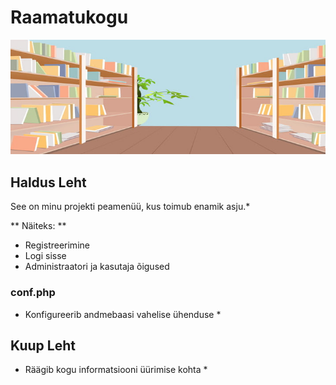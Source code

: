 
# Raamatukogu
![Screenshot of a comment on a GitHub issue showing an image, added in the Markdown, of an Octocat smiling and raising a tentacle.](background.jpg)
## Haldus Leht
See on minu projekti peamenüü, kus toimub enamik asju.*

** Näiteks: **
- Registreerimine
- Logi sisse
- Administraatori ja kasutaja õigused
### conf.php
* Konfigureerib andmebaasi vahelise ühenduse *
## Kuup Leht
* Räägib kogu informatsiooni üürimise kohta *
